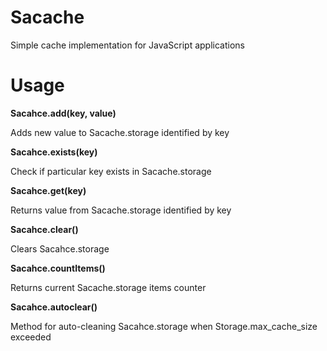 Sacache
=======

Simple cache implementation for JavaScript applications

Usage
=====

**Sacahce.add(key, value)**

Adds new value to Sacache.storage identified by key

**Sacahce.exists(key)**

Check if particular key exists in Sacache.storage

**Sacahce.get(key)**

Returns value from Sacache.storage identified by key

**Sacahce.clear()**

Clears Sacahce.storage

**Sacahce.countItems()**

Returns current Sacache.storage items counter

**Sacahce.autoclear()**

Method for auto-cleaning Sacahce.storage when Storage.max_cache_size exceeded


